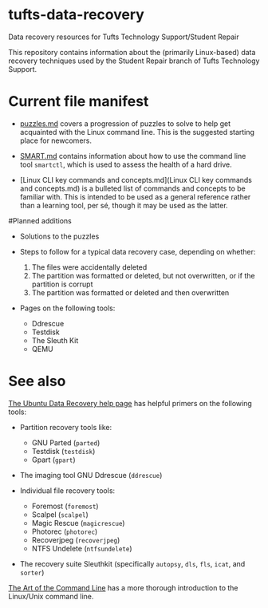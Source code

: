 # tufts-data-recovery
Data recovery resources for Tufts Technology Support/Student Repair

This repository contains information about the (primarily Linux-based) data
recovery techniques used by the Student Repair branch of Tufts Technology Support.

# Current file manifest

  - [puzzles.md](puzzles.md) covers a progression of puzzles to solve to help get
    acquainted with the Linux command line. This is the suggested starting place for
    newcomers.
    
  - [SMART.md](SMART.md) contains information about how to use the command line tool
    `smartctl`, which is used to assess the health of a hard drive.
    
  - [Linux CLI key commands and concepts.md](Linux CLI key commands and concepts.md)
    is a bulleted list of commands and concepts to be familiar with. This is intended
    to be used as a general reference rather than a learning tool, per sé, though it
    may be used as the latter.

#Planned additions

- Solutions to the puzzles

- Steps to follow for a typical data recovery case, depending on whether:
  
  1. The files were accidentally deleted
  2. The partition was formatted or deleted, but not overwritten, or if the partition is corrupt  
  3. The partition was formatted or deleted and then overwritten
    
- Pages on the following tools:
  - Ddrescue
  - Testdisk
  - The Sleuth Kit
  - QEMU


# See also

[The Ubuntu Data Recovery help page](https://help.ubuntu.com/community/DataRecovery) has helpful primers on the following tools:

- Partition recovery tools like:
  - GNU Parted (`parted`)
  - Testdisk (`testdisk`)
  - Gpart (`gpart`)

- The imaging tool GNU Ddrescue (`ddrescue`)

- Individual file recovery tools:
  - Foremost (`foremost`)
  - Scalpel (`scalpel`)
  - Magic Rescue (`magicrescue`)
  - Photorec (`photorec`)
  - Recoverjpeg (`recoverjpeg`)
  - NTFS Undelete (`ntfsundelete`)

- The recovery suite Sleuthkit (specifically `autopsy`, `dls`, `fls`, `icat`, and `sorter`)

[The Art of the Command Line](https://github.com/jlevy/the-art-of-command-line)
has a more thorough introduction to the Linux/Unix command line.
